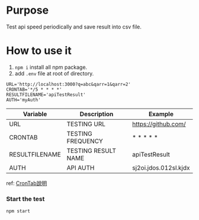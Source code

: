 # Purpose
Test api speed periodically and save result into csv file.
# How to use it
1. `npm i` install all npm package.<br />
1. add `.env` file at root of directory. 
```
URL='http://localhost:3000?q=abc&qarr=1&qarr=2'
CRONTAB='*/5 * * * *'
RESULTFILENAME='apiTestResult'
AUTH='myAuth'
```
Variable         | Description          | Example
-----------------|----------------------|------------------------
URL              | TESTING URL          | https://github.com/
CRONTAB          | TESTING FREQUENCY    | * * * * *
RESULTFILENAME   | TESTING RESULT NAME  | apiTestResult
AUTH             | API AUTH             | sj2oi.jdos.012sl.kjdx

ref: [CronTab說明](https://crontab.guru/)
### Start the test
```
npm start
```